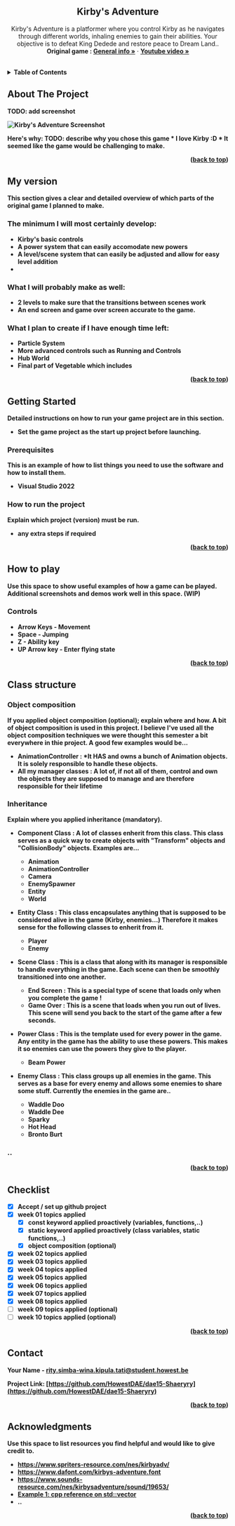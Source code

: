 <a name="readme-top"></a>

<!-- GENERAL GAME INFO -->
<br />
<div align="center">

  <h2 align="center">Kirby's Adventure</h2>

  <p align="center">
    Kirby's Adventure is a platformer where you control Kirby as he navigates through different worlds, inhaling enemies to gain their abilities. Your objective is to defeat King Dedede and restore peace to Dream Land..
    <br />
    <strong>Original game : </strong>
    <a href="https://en.wikipedia.org/wiki/Kirby%27s_Adventure"><strong>General info »</strong></a>
    ·
    <a href="https://www.youtube.com/watch?v=3jt__MP4IzE"><strong>Youtube video »<strong></a>
    <br />
    <br />
  </p>
</div>



<!-- TABLE OF CONTENTS -->
<details>
  <summary>Table of Contents</summary>
  <ol>
    <li>
      <a href="#about-the-project">About The Project</a>
    </li>
    <li>
      <a href="#my-version">My version</a>
    </li>
    <li>
      <a href="#getting-started">Getting Started</a>
    </li>
    <li><a href="#how-to-play">How To Play</a></li>
    <li><a href="#class-structure">Class structure</a></li>
    <li><a href="#checklist">Checklist</a></li>
    <li><a href="#contact">Contact</a></li>
    <li><a href="#acknowledgments">Acknowledgments</a></li>
  </ol>
</details>



<!-- ABOUT THE PROJECT -->
## About The Project

TODO: add screenshot 

<img src="Screenshot.png" alt="Kirby's Adventure Screenshot">

Here's why:
TODO: describe why you chose this game 
    * I love Kirby :D
    * It seemed like the game would be challenging to make.

<p align="right">(<a href="#readme-top">back to top</a>)</p>


## My version

This section gives a clear and detailed overview of which parts of the original game I planned to make.

### The minimum I will most certainly develop:
* Kirby's basic controls
* A power system that can easily accomodate new powers
* A level/scene system that can easily be adjusted and allow for easy level addition
* 

### What I will probably make as well:
* 2 levels to make sure that the transitions between scenes work
* An end screen and game over screen accurate to the game.

### What I plan to create if I have enough time left:
* Particle System
* More advanced controls such as Running and Controls
* Hub World
* Final part of Vegetable which includes

<p align="right">(<a href="#readme-top">back to top</a>)</p>


<!-- GETTING STARTED -->
## Getting Started
Detailed instructions on how to run your game project are in this section.
- Set the game project as the start up project before launching.
  
### Prerequisites

This is an example of how to list things you need to use the software and how to install them.
* Visual Studio 2022

### How to run the project

Explain which project (version) must be run.
* any extra steps if required 

<p align="right">(<a href="#readme-top">back to top</a>)</p>

<!-- HOW TO PLAY -->
## How to play

Use this space to show useful examples of how a game can be played. 
Additional screenshots and demos work well in this space. 
(WIP)

### Controls
* Arrow Keys - Movement
* Space - Jumping
* Z - Ability key
* UP Arrow key - Enter flying state

<p align="right">(<a href="#readme-top">back to top</a>)</p>


<!-- CLASS STRUCTURE -->
## Class structure 

### Object composition 
If you applied object composition (optional); explain where and how.
A bit of object composition is used in this project. I believe I've used all the object composition techniques we were thought this semester a bit everywhere in thie project. A good few examples would be...

- AnimationController : *It <b>HAS</b> and owns a bunch of Animation objects. It is solely responsible to handle these objects.
- All my manager classes : A lot of, if not all of them, control and own the objects they are supposed to manage and are therefore responsible for their lifetime

### Inheritance 
Explain where you applied inheritance (mandatory).

- Component Class : A lot of classes enherit from this class. This class serves as a quick way to create objects with "Transform" objects and "CollisionBody" objects. Examples are...
    * Animation
    * AnimationController
    * Camera
    * EnemySpawner
    * Entity
    * World

- Entity Class : This class encapsulates anything that is supposed to be considered alive in the game (Kirby, enemies...) Therefore it makes sense for the following classes to enherit from it.
    * Player
    * Enemy
- Scene Class : This is a class that along with its manager is responsible to handle everything in the game. Each scene can then be smoothly transitioned into one another.
    * End Screen : This is a special type of scene that loads only when you complete the game !
    * Game Over : This is a scene that loads when you run out of lives. This scene will send you back to the start of the game after a few seconds.
- Power Class : This is the template used for every power in the game. Any entity in the game has the ability to use these powers. This makes it so enemies can use the powers they give to the player.
    * Beam Power
- Enemy Class : This class groups up all enemies in the game. This serves as a base for every enemy and allows some enemies to share some stuff. Currently the enemies in the game are..
    * Waddle Doo
    * Waddle Dee
    * Sparky
    * Hot Head
    * Bronto Burt


### ..

<p align="right">(<a href="#readme-top">back to top</a>)</p>


<!-- CHECKLIST -->
## Checklist

- [x] Accept / set up github project
- [x] week 01 topics applied
    - [x] const keyword applied proactively (variables, functions,..)
    - [x] static keyword applied proactively (class variables, static functions,..)
    - [x] object composition (optional)
- [x] week 02 topics applied
- [x] week 03 topics applied
- [x] week 04 topics applied
- [x] week 05 topics applied
- [x] week 06 topics applied
- [x] week 07 topics applied
- [x] week 08 topics applied
- [ ] week 09 topics applied (optional)
- [ ] week 10 topics applied (optional)

<p align="right">(<a href="#readme-top">back to top</a>)</p>

<!-- CONTACT -->
## Contact

Your Name - rity.simba-wina.kipula.tati@student.howest.be

Project Link: [https://github.com/HowestDAE/dae15-Shaeryry](https://github.com/HowestDAE/dae15-Shaeryry)

<p align="right">(<a href="#readme-top">back to top</a>)</p>


<!-- ACKNOWLEDGMENTS -->
## Acknowledgments

Use this space to list resources you find helpful and would like to give credit to. 
* https://www.spriters-resource.com/nes/kirbyadv/
* https://www.dafont.com/kirbys-adventure.font
* https://www.sounds-resource.com/nes/kirbysadventure/sound/19653/
* [Example 1: cpp reference on std::vector](https://en.cppreference.com/w/cpp/container/vector)
* ..

<p align="right">(<a href="#readme-top">back to top</a>)</p>

